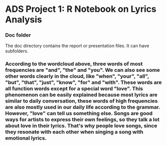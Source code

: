 # ADS Project 1:  R Notebook on Lyrics Analysis

### Doc folder

The doc directory contains the report or presentation files. It can have subfolders.  


### According to the wordcloud above, three words of most frequencies are "and", "the" and "you". We can also see some other words clearly in the cloud, like "when", "your", "all", "but", "that", "just", "know", "for" and "with". These words are all function words except for a special word "love". This phenomenon can be easily explained because most lyrics are similar to daily conversation, these words of high frequencies are also mostly used in our daily life according to the grammar. However, "love" can tell us something else. Songs are good ways for artists to express their own feelings, so they talk a lot about love in their lyrics. That's why people love songs, since they resonate with each other when singing a song with emotional lyrics.
